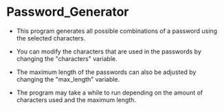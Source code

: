 # Password_Generator
* This program generates all possible combinations of a password using the selected characters. 

* You can modify the characters that are used in the passwords by changing the "characters" variable. 

* The maximum length of the passwords can also be adjusted by changing the "max_length" variable. 

* The program may take a while to run depending on the amount of characters used and the maximum length.
